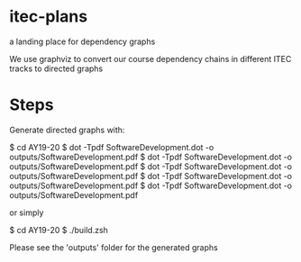 # itec-plans
a landing place for dependency graphs

We use graphviz to convert our course dependency chains in different ITEC tracks to directed graphs

# Steps
Generate directed graphs with:

$ cd AY19-20
$ dot -Tpdf SoftwareDevelopment.dot -o outputs/SoftwareDevelopment.pdf
$ dot -Tpdf SoftwareDevelopment.dot -o outputs/SoftwareDevelopment.pdf
$ dot -Tpdf SoftwareDevelopment.dot -o outputs/SoftwareDevelopment.pdf
$ dot -Tpdf SoftwareDevelopment.dot -o outputs/SoftwareDevelopment.pdf
$ dot -Tpdf SoftwareDevelopment.dot -o outputs/SoftwareDevelopment.pdf

or simply

$ cd AY19-20
$ ./build.zsh

Please see the 'outputs' folder for the generated graphs

